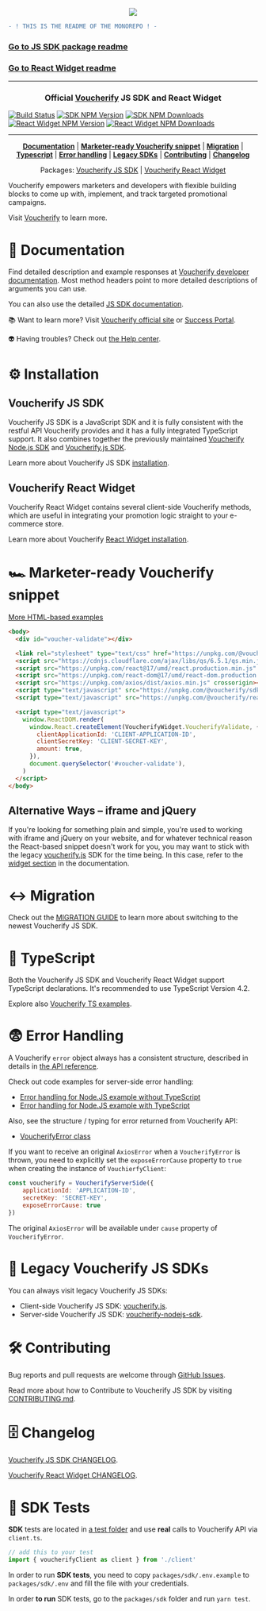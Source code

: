<p align="center" >
  <img src="https://vf-asset.s3-eu-west-1.amazonaws.com/voucherify-js-sdk/logo.png" />
</p>

```diff
- ! THIS IS THE README OF THE MONOREPO ! -
```

### [Go to JS SDK package readme](/packages/sdk/README.md "JS SDK package readme") 
### [Go to React Widget readme](/packages/react-widget/README.md "React widget readme")

------------------

<h3 align="center">Official <a href="https://www.voucherify.io">Voucherify</a> JS SDK and React Widget</h3>

<p>
  <a href="#"><img src="https://github.com/voucherifyio/voucherify-js-sdk/workflows/Release/badge.svg?branch=main" alt="Build Status"/></a>
  <a href="#"><img src="https://img.shields.io/npm/v/@voucherify/sdk?label=SDK" alt="SDK NPM Version"/></a>
  <a href="#"><img src="https://img.shields.io/npm/dm/@voucherify/sdk?label=SDK%20downloads" alt="SDK NPM Downloads"/></a>
  <a href="#"><img src="https://img.shields.io/npm/v/@voucherify/react-widget?label=React%20widget" alt="React Widget NPM Version"/></a>
  <a href="#"><img src="https://img.shields.io/npm/dm/@voucherify/react-widget?label=React%20widget%20downloads" alt="React Widget NPM Downloads"/></a>
</p>
<hr/>

<p align="center">
<b><a href="#documentation">Documentation</a></b>
|
<b><a href="#snippet">Marketer-ready Voucherify snippet</a></b>
|
<b><a href="#migration">Migration</a></b>
|
<b><a href="#typescript">Typescript</a></b>
|
<b><a href="#error-handling">Error handling</a></b>
|
<b><a href="#legacy">Legacy SDKs</a></b>
|
<b><a href="#contributing">Contributing</a></b>
|
<b><a href="#changelog">Changelog</a></b>
</p>

<p align="center">
Packages:
<a href="#sdk">Voucherify JS SDK</a>
|
<a href="#widget">Voucherify React Widget</a>
</p>

Voucherify empowers marketers and developers with flexible building blocks to come up with, implement, and track targeted promotional campaigns.

Visit [Voucherify](https://www.voucherify.io) to learn more.

# <a name="documentation"></a>📝 Documentation

Find detailed description and example responses at [Voucherify developer documentation](https://docs.voucherify.io/reference "Voucherify API documentation"). Most method headers point to more detailed descriptions of arguments you can use.

You can also use the detailed [JS SDK documentation](https://voucherifyio.github.io/voucherify-js-sdk/ "JS SDK documentation").

📚 Want to learn more? Visit [Voucherify official site](https://www.voucherify.io "Voucherify home page") or [Success Portal](https://success.voucherify.io "Voucherify success portal").

👽 Having troubles? Check out [the Help center](https://support.voucherify.io/ "Voucherify support center").

# <a name="installation"></a>⚙️ Installation

## <a name="sdk"></a> Voucherify JS SDK

Voucherify JS SDK is a JavaScript SDK and it is fully consistent with the restful API Voucherify provides and it has a fully integrated TypeScript support. It also combines together the previously maintained [Voucherify Node.js SDK](https://github.com/voucherifyio/voucherify-nodejs-sdk "Deprecated Voucherify Node.js SDK") and [Voucherify.js SDK](https://github.com/rspective/voucherify.js/ "Deprecated Voucherify JS SDK").

Learn more about Voucherify JS SDK [installation](/packages/sdk/README.md#installation "JS SDK installation guide").

## <a name="widget"></a> Voucherify React Widget

Voucherify React Widget contains several client-side Voucherify methods, which are useful in integrating your promotion logic straight to your e-commerce store.

Learn more about Voucherify [React Widget installation](/packages/react-widget/README.md#installation "React Widget installation guide").

# <a name="snippet"></a>🏎 Marketer-ready Voucherify snippet

[More HTML-based examples](./examples/sdk/with-html "HTML-based examples")

```html
<body>
  <div id="voucher-validate"></div>

  <link rel="stylesheet" type="text/css" href="https://unpkg.com/@voucherify/react-widget@0.0.5/dist/voucherify.css" />
  <script src="https://cdnjs.cloudflare.com/ajax/libs/qs/6.5.1/qs.min.js" crossorigin></script>
  <script src="https://unpkg.com/react@17/umd/react.production.min.js" crossorigin></script>
  <script src="https://unpkg.com/react-dom@17/umd/react-dom.production.min.js" crossorigin></script>
  <script src="https://unpkg.com/axios/dist/axios.min.js" crossorigin></script>
  <script type="text/javascript" src="https://unpkg.com/@voucherify/sdk@0.0.5/dist/voucherifysdk.umd.production.min.js" crossorigin></script>
  <script type="text/javascript" src="https://unpkg.com/@voucherify/react-widget@0.0.5/dist/voucherifywidget.umd.production.min.js" crossorigin></script>

  <script type="text/javascript">
    window.ReactDOM.render(
      window.React.createElement(VoucherifyWidget.VoucherifyValidate, {
        clientApplicationId: 'CLIENT-APPLICATION-ID',
        clientSecretKey: 'CLIENT-SECRET-KEY',
        amount: true,
      }),
      document.querySelector('#voucher-validate'),
    )
  </script>
</body>
```

## Alternative Ways – iframe and jQuery

If you're looking for something plain and simple, you're used to working with iframe and jQuery on your website, and for whatever technical reason the React-based snippet doesn't work for you, you may want to stick with the legacy [voucherify.js](https://github.com/rspective/voucherify.js "Deprecated Voucherify JS SDK") SDK for the time being. In this case, refer to the [widget section](https://github.com/rspective/voucherify.js#validation-widget "Deprecated validation widget documentation") in the documentation.

# <a name="migration"></a>↔️ Migration

Check out the [MIGRATION GUIDE](/packages/sdk/MIGRATION.md "Voucherify migration guide") to learn more about switching to the newest Voucherify JS SDK.

# <a name="typescript"></a>🦸 TypeScript

Both the Voucherify JS SDK and Voucherify React Widget support TypeScript declarations. It's recommended to use TypeScript Version 4.2.

Explore also [Voucherify TS examples](/examples/sdk/with-nodejs-typescript "TypeScript examples").

# <a name="error-handling"></a>😨 Error Handling

A Voucherify `error` object always has a consistent structure, described in details in [the API reference](https://docs.voucherify.io/reference/errors "API error objects").

Check out code examples for server-side error handling:
- [Error handling for Node.JS example without TypeScript](/examples/sdk/with-nodejs/server-error-handling.js "Server error handling without TypeScript")
- [Error handling for Node.JS example with TypeScript](/examples/sdk//with-nodejs-typescript/server-error-handling.ts "Server error handling with TypeScript")

Also, see the structure / typing for error returned from Voucherify API:
- [VoucherifyError class](/packages/sdk/src/VoucherifyError.ts)

If you want to receive an original `AxiosError` when a `VoucherifyError` is thrown, you need to explicitly set the `exposeErrorCause` property to `true` when creating the instance of `VouchierfyClient`:

```javascript
const voucherify = VoucherifyServerSide({
	applicationId: 'APPLICATION-ID',
	secretKey: 'SECRET-KEY',
	exposeErrorCause: true
})
```

The original `AxiosError` will be available under `cause` property of `VoucherifyError`.

# <a name="legacy"></a>👴 Legacy Voucherify JS SDKs

You can always visit legacy Voucherify JS SDKs:
- Client-side Voucherify JS SDK: [voucherify.js](https://github.com/rspective/voucherify.js "Deprecated client-side Voucherify JS SDK").
- Server-side Voucherify JS SDK: [voucherify-nodejs-sdk](https://github.com/voucherifyio/voucherify-nodejs-sdk "Deprecated server-side Voucherify JS SDK").

# <a name="contributing"></a>🛠️ Contributing

Bug reports and pull requests are welcome through [GitHub Issues](https://github.com/voucherifyio/voucherify-js-sdk/issues "Add issue to Voucherify JS SDK").

Read more about how to Contribute to Voucherify JS SDK by visiting [CONTRIBUTING.md](/CONTRIBUTING.md "Learn how to contribute").

# <a name="changelog"></a>🗄️ Changelog

[Voucherify JS SDK CHANGELOG](/packages/sdk/CHANGELOG.md "Voucherify JS SDK Changelog").

[Voucherify React Widget CHANGELOG](/packages/react-widget/CHANGELOG.md "Voucherify React Widget CHANGELOG").

# <a name="tests"></a>🧪 SDK Tests

**SDK** tests are located in [a test folder](/packages/sdk/test/) and use **real** calls to Voucherify API via `client.ts`.
```javascript
// add this to your test
import { voucherifyClient as client } from './client'
```

In order to run **SDK tests**, you need to copy `packages/sdk/.env.example` to `packages/sdk/.env` and fill the file with your credentials.

In order **to run** SDK tests, go to the `packages/sdk` folder and run `yarn test`.